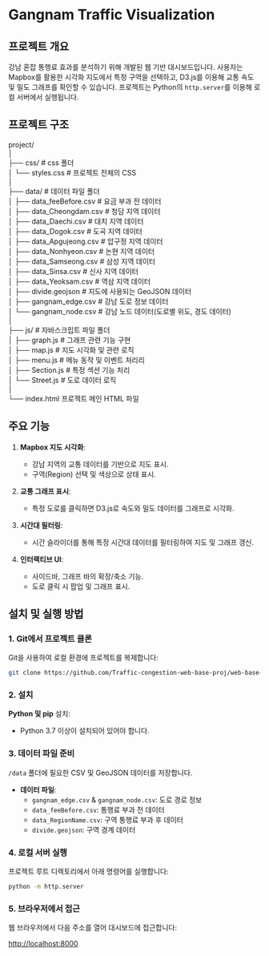 # Gangnam Traffic Visualization

## 프로젝트 개요

강남 혼잡 통행료 효과를 분석하기 위해 개발된 웹 기반 대시보드입니다. 사용자는 Mapbox를 활용한 시각화 지도에서 특정 구역을 선택하고, D3.js를 이용해 교통 속도 및 밀도 그래프를 확인할 수 있습니다. 프로젝트는 Python의 `http.server`를 이용해 로컬 서버에서 실행됩니다.

## 프로젝트 구조

project/  
│  
├── css/                      # css 폴더  
│ └── styles.css              # 프로젝트 전체의 CSS  
│  
├── data/                     # 데이터 파일 폴더  
│ ├── data_feeBefore.csv      # 요금 부과 전 데이터  
│ ├── data_Cheongdam.csv      # 청담 지역 데이터  
│ ├── data_Daechi.csv         # 대치 지역 데이터  
│ ├── data_Dogok.csv          # 도곡 지역 데이터  
│ ├── data_Apgujeong.csv      # 압구정 지역 데이터  
│ ├── data_Nonhyeon.csv       # 논현 지역 데이터  
│ ├── data_Samseong.csv       # 삼성 지역 데이터  
│ ├── data_Sinsa.csv          # 신사 지역 데이터  
│ ├── data_Yeoksam.csv        # 역삼 지역 데이터  
│ ├── divide.geojson          # 지도에 사용되는 GeoJSON 데이터  
│ ├── gangnam_edge.csv        # 강남 도로 정보 데이터  
│ └── gangnam_node.csv        # 강남 노드 데이터(도로별 위도, 경도 데이터)  
│  
├── js/                       # 자바스크립트 파일 폴더  
│ ├── graph.js                # 그래프 관련 기능 구현  
│ ├── map.js                  # 지도 시각화 및 관련 로직  
│ ├── menu.js                 # 메뉴 동작 및 이벤트 처리리  
│ ├── Section.js              # 특정 섹션 기능 처리  
│ └── Street.js               # 도로 데이터 로직  
│  
└── index.html                 프로젝트 메인 HTML 파일  

## 주요 기능

1. **Mapbox 지도 시각화**:

   - 강남 지역의 교통 데이터를 기반으로 지도 표시.
   - 구역(Region) 선택 및 색상으로 상태 표시.

2. **교통 그래프 표시**:

   - 특정 도로를 클릭하면 D3.js로 속도와 밀도 데이터를 그래프로 시각화.

3. **시간대 필터링**:

   - 시간 슬라이더를 통해 특정 시간대 데이터를 필터링하여 지도 및 그래프 갱신.

4. **인터랙티브 UI**:
   - 사이드바, 그래프 바의 확장/축소 기능.
   - 도로 클릭 시 팝업 및 그래프 표시.

## 설치 및 실행 방법

### 1. Git에서 프로젝트 클론

Git을 사용하여 로컬 환경에 프로젝트를 복제합니다:

```bash
git clone https://github.com/Traffic-congestion-web-base-proj/web-base-visualization.git
```

### 2. 설치

**Python 및 pip** 설치:

- Python 3.7 이상이 설치되어 있어야 합니다.

### 3. 데이터 파일 준비

`/data` 폴더에 필요한 CSV 및 GeoJSON 데이터를 저장합니다.

- **데이터 파일**:
  - `gangnam_edge.csv` & `gangnam_node.csv`: 도로 경로 정보
  - `data_feeBefore.csv`: 통행료 부과 전 데이터
  - `data_RegionName.csv`: 구역 통행료 부과 후 데이터
  - `divide.geojson`: 구역 경계 데이터

### 4. 로컬 서버 실행

프로젝트 루트 디렉토리에서 아래 명령어를 실행합니다:

```bash
python -m http.server
```

### 5. 브라우저에서 접근

웹 브라우저에서 다음 주소를 열어 대시보드에 접근합니다:

[http://localhost:8000](http://localhost:8000)
